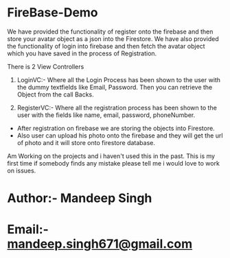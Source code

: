# FireBase-Demo
We have provided the functionality of register onto the firebase and then store your avatar object as a json into the Firestore.
We have also provided the functionality of login into firebase and then fetch the avatar object which you have saved in the process of Registration.

There is 2 View Controllers
1. LoginVC:- Where all the Login Process has been shown to the user with the dummy textfields like Email, Password. Then you can retrieve the Object from the 
call Backs.

2. RegisterVC:- Where all the registration process has been shown to the user with the fields like name, email, password, phoneNumber.
  - After registration on firebase we are storing the objects into Firestore.
  - Also user can upload his photo onto the firebase and they will get the url of photo and it will store onto firestore database.
  
Am Working on the projects and i haven't used this in the past. This is my first time if somebody finds any mistake please tell me i would love to work on issues.



# Author:- Mandeep Singh

# Email:- mandeep.singh671@gmail.com

